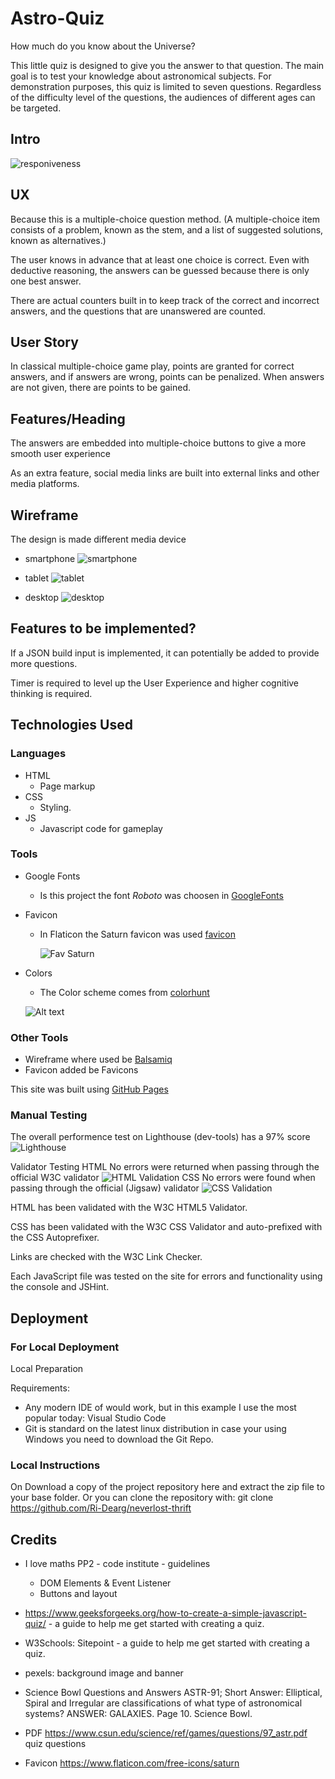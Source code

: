 # Astro-Quiz

How much do you know about the Universe?

This little quiz is designed to give you the answer to that question. The main goal is to test your knowledge about astronomical subjects.
For demonstration purposes, this quiz is limited to seven questions.
Regardless of the difficulty level of the questions, the audiences of different ages can be targeted.

## Intro

![responiveness](assets/images/wireframes/responsive.png)

## UX
Because this is a multiple-choice question method.
(A multiple-choice item consists of a problem, known as the stem, and a list of suggested solutions, known as alternatives.)

The user knows in advance that at least one choice is correct.
Even with deductive reasoning, the answers can be guessed because there is only one best answer.

There are actual counters built in to keep track of the correct and incorrect answers, and the questions that are unanswered are counted.

## User Story
In classical multiple-choice game play, points are granted for correct answers, and if answers are wrong, points can be penalized.
When answers are not given, there are points to be gained.

## Features/Heading
The answers are embedded into multiple-choice buttons to give a more smooth user experience

As an extra feature, social media links are built into external links and other media platforms.

## Wireframe
The design is made different media device

- smartphone
  ![smartphone](assets/images/wireframes/pp2-smartphone1.png)

- tablet
  ![tablet](assets/images/wireframes/pp2-wireframe-tablet-1.png)

- desktop
  ![desktop](assets/images/wireframes/pp2-wireframe-desktop.png)

## Features to be implemented?
If a JSON build input is implemented, it can potentially be added to provide more questions.

Timer is required to level up the User Experience and higher cognitive thinking is required.

## Technologies Used

### Languages

- HTML
  - Page markup
- CSS
  - Styling.
- JS
  - Javascript code for gameplay

### Tools
- Google Fonts
  - Is this project the font _Roboto_ was choosen in [GoogleFonts](https://fonts.google.com/specimen/Roboto)
- Favicon
  - In Flaticon the Saturn favicon was used [favicon](https://www.flaticon.com/free-icon/saturn_5005667?related_id=5005667)
    
    ![Fav Saturn](assets/images/wireframes/favicon-128x128.png)

- Colors
  - The Color scheme comes from [colorhunt](https://colorhunt.co/)
  
  ![Alt text](assets/images/wireframes/colors-schema.png)

### Other Tools

- Wireframe where used be [Balsamiq](https://balsamiq.com/wireframes/)
- Favicon added be Favicons

This site was built using [GitHub Pages](https://pages.github.com/)

### Manual Testing
The overall performence test on Lighthouse (dev-tools) has a 97% score 
![Lighthouse](assets/images/wireframes/lighthouse.png)

Validator Testing
HTML
No errors were returned when passing through the official W3C validator
![HTML Validation](assets/images/wireframes/html-validator-test.png)
CSS
No errors were found when passing through the official (Jigsaw) validator
![CSS Validation](assets/images/wireframes/CSS-validator-test.png)

HTML has been validated with the W3C HTML5 Validator.

CSS has been validated with the W3C CSS Validator and auto-prefixed with the CSS Autoprefixer.

Links are checked with the W3C Link Checker.

Each JavaScript file was tested on the site for errors and functionality using the console and JSHint.

## Deployment

### For Local Deployment
Local Preparation

Requirements:
- Any modern IDE of would work, but in this example I use the most popular today: Visual Studio Code
- Git is standard on the latest linux distribution in case your using Windows you need to download the Git Repo.

### Local Instructions
On 
Download a copy of the project repository here and extract the zip file to your base folder. Or you can clone the repository with:
git clone https://github.com/Ri-Dearg/neverlost-thrift

## Credits

- I love maths PP2 - code institute - guidelines

  - DOM Elements & Event Listener
  - Buttons and layout

- https://www.geeksforgeeks.org/how-to-create-a-simple-javascript-quiz/ - a guide to help me get started with creating a quiz.
- W3Schools:
  Sitepoint - a guide to help me get started with creating a quiz.
- pexels: background image and banner
- Science Bowl Questions and Answers
  ASTR-91; Short Answer: Elliptical, Spiral and Irregular are classifications of what type of astronomical systems? ANSWER: GALAXIES. Page 10. Science Bowl.
- PDF https://www.csun.edu/science/ref/games/questions/97_astr.pdf quiz questions
- Favicon https://www.flaticon.com/free-icons/saturn


